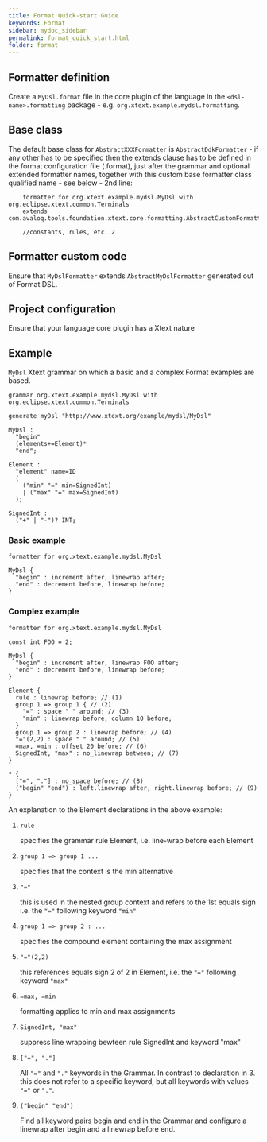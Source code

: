 ```yaml
---
title: Format Quick-start Guide
keywords: Format
sidebar: mydoc_sidebar
permalink: format_quick_start.html
folder: format
---
```


## Formatter definition

Create a `MyDsl.format` file in the core plugin of the language in the
`<dsl-name>.formatting` package - e.g. `org.xtext.example.mydsl.formatting`.

## Base class

The default base class for `AbstractXXXFormatter` is `AbstractDdkFormatter` -
if any other has to be specified then the extends clause has to be defined in the format
configuration file (.format), just after the grammar and optional extended formatter names,
together with this custom base formatter class qualified name - see below - 2nd line:

```
    formatter for org.xtext.example.mydsl.MyDsl with org.eclipse.xtext.common.Terminals
    extends com.avaloq.tools.foundation.xtext.core.formatting.AbstractCustomFormatter

    //constants, rules, etc. 2

```

## Formatter custom code

Ensure that `MyDslFormatter` extends `AbstractMyDslFormatter` generated out of Format DSL.

## Project configuration

Ensure that your language core plugin has a Xtext nature

## Example

`MyDsl` Xtext grammar on which a basic and a complex Format examples are based.

```xtext
grammar org.xtext.example.mydsl.MyDsl with org.eclipse.xtext.common.Terminals

generate myDsl "http://www.xtext.org/example/mydsl/MyDsl"

MyDsl :
  "begin"
  (elements+=Element)*
  "end";

Element :
  "element" name=ID
  (
    ("min" "=" min=SignedInt)
    | ("max" "=" max=SignedInt)
  );

SignedInt :
  ("+" | "-")? INT;
```

### Basic example

```
formatter for org.xtext.example.mydsl.MyDsl

MyDsl {
  "begin" : increment after, linewrap after;
  "end" : decrement before, linewrap before;
}
```

### Complex example

```
formatter for org.xtext.example.mydsl.MyDsl

const int FOO = 2;

MyDsl {
  "begin" : increment after, linewrap FOO after;
  "end" : decrement before, linewrap before;
}

Element {
  rule : linewrap before; // (1)
  group 1 => group 1 { // (2)
    "=" : space " " around; // (3)
    "min" : linewrap before, column 10 before;
  }
  group 1 => group 2 : linewrap before; // (4)
  "="(2,2) : space " " around; // (5)
  =max, =min : offset 20 before; // (6)
  SignedInt, "max" : no_linewrap between; // (7)
}

* {
  ["=", "."] : no_space before; // (8)
  ("begin" "end") : left.linewrap after, right.linewrap before; // (9)
}
```

An explanation to the Element declarations in the above example:

1. `rule`

   specifies the grammar rule Element, i.e. line-wrap before each Element

2. `group 1 => group 1 ...`

   specifies that the context is the min alternative

3. `"="`

   this is used in the nested group context and refers to the 1st equals sign i.e.
   the `"="` following keyword `"min"`

4. `group 1 => group 2 : ...`

   specifies the compound element containing the max assignment

5. `"="(2,2)`

   this references equals sign 2 of 2 in Element, i.e. the `"="` following keyword `"max"`

6. `=max, =min`

   formatting applies to min and max assignments

7. `SignedInt, "max"`

   suppress line wrapping bewteen rule SignedInt and keyword "max"

8. `["=", "."]`

   All `"="` and `"."` keywords in the Grammar. In contrast to declaration in 3. this
   does not refer to a specific keyword, but all keywords with values `"="` or `"."`.

9. `("begin" "end")`

   Find all keyword pairs begin and end in the Grammar and configure a linewrap after
   begin and a linewrap before end.
